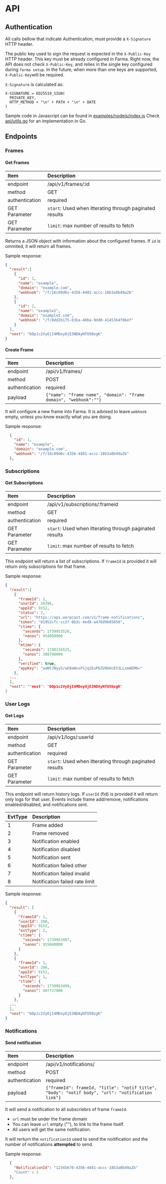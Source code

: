 # API

## Authentication

All calls bellow that indicate Authentication, must provide a `X-Signature` HTTP header.

The public key used to sign the request is expected in the `X-Public-Key` HTTP header. This key
must be already configured in Farma. Right now, the API does not check `X-Public-Key`, and
relies in the single key configured during `farma setup`. In the future, when more than one
keys are supported, `X-Public-Key`will be required.

`X-Signature` is calculated as:

```
X-SIGNATURE = ED25519_SIGN(
  PRIVATE_KEY,
  HTTP_METHOD + "\n" + PATH + "\n" + DATE
)
```

Sample code in Javascript can be found in [examples/nodejs/index.js](examples/nodejs/index.js)
Check [api/utils.go](api/utils.go) for an implementation in Go.

## Endpoints

### Frames

#### Get Frames
|Item|Description |
|:--|:--|
|endpoint| /api/v1/frames/:id|
|method | GET|
|authentication| required |
|GET Parameter| `start`: Used when itterating through paginated results |
|GET Parameter| `limit`: max number of results to fetch |

Returns a JSON object with information about the configured frames. If `id`
is ommited, it will return all frames.

Sample response:

```json
{
  "result":[
    {
      "id": 1,
      "name": "example",
      "domain": "example.com",
      "webhook": "/f/16c89d6c-4356-4481-accc-18b3a0b49a2b"
    },
    {
      "id": 2,
      "name": "example2",
      "domain": "example2.com",
      "webhook": "/f/8dd2b175-83ba-48ba-9dd0-41453b4f86ef"
    }
  ],
  "next": "bDp1c2VyOjI4MDoyOjE3NDAyNTU5NzgK"
}
```
#### Create Frame
|Item|Description |
|:--|:--|
|endpoint| /api/v1/frames/|
|method | POST|
|authentication| required |
|payload| `{"name": "frame name", "domain": "frame domain", "webhook":""}`|

It will configure a new frame into Farma. It is advised to leave `webhook` empty, unless you know exactly what you are doing.

Sample response:

```json
  {
    "id": 1,
    "name": "example",
    "domain": "example.com",
    "webhook": "/f/16c89d6c-4356-4481-accc-18b3a0b49a2b"
  },
```

### Subscriptions

#### Get Subscriptions
|Item|Description |
|:--|:--|
|endpoint| /api/v1/subscriptions/:frameid|
|method | GET|
|authentication| required |
|GET Parameter| `start`: Used when itterating through paginated results |
|GET Parameter| `limit`: max number of results to fetch |

This endpoint will return a list of subscriptions. If `frameId` is provided
it will return only subscriptions for that frame.

Sample response:

```json
{
  "result":[
    {
      "frameId": 1,
      "userId": 20396,
      "appId": 9152,
      "status": 2,
      "url": "https://api.warpcast.com/v1/frame-notifications",
      "token": "01952cfc-cc2f-8b3c-4ed8-a476d9b05050",
      "ctime": {
        "seconds": 1739953526,
        "nanos": 954099000
      },
      "mtime": {
        "seconds": 1740216525,
        "nanos": 388740000
      },
      "verified": true,
      "appKey": "aaNtJNyy5/aE0aWssFSjq1EuP6ZU9bHcE53LLxmAEM0="
    },
  ...
  ],
  "next": ""next": "bDp1c2VyOjI4MDoyOjE3NDAyNTU5NzgK"
}
```

### User Logs

#### Get Logs
|Item|Description |
|:--|:--|
|endpoint| /api/v1/logs/:userId|
|method | GET|
|authentication| required |
|GET Parameter| `start`: Used when itterating through paginated results |
|GET Parameter| `limit`: max number of results to fetch |

This endpoint will return history logs. If `userId` (fid) is provided
it will return only logs for that user. Events include frame add/remove,
notifications enabled/disabled, and notifications sent.

|EvtType|Description |
|:--|:--|
|1|Frame added|
|2|Frame removed|
|3|Notification enabled|
|4|Notification disabled|
|5|Notification sent|
|6|Notification failed other|
|7|Notification failed invalid|
|8|Notification failed rate limit|

Sample response:

```json
{
  "result": [
    {
      "frameId": 1,
      "userId": 280,
      "appId": 9152,
      "evtType": 2,
      "ctime": {
        "seconds": 1739953487,
        "nanos": 955840000
      }
    },
    {
      "frameId": 1,
      "userId": 280,
      "appId": 9152,
      "evtType": 1,
      "ctime": {
        "seconds": 1739953499,
        "nanos": 487717000
      }
    },
  ...
  ],
  "next": "bDp1c2VyOjI4MDoyOjE3NDAyNTU5NzgK"
}
```

### Notifications

#### Send notification
|Item|Description |
|:--|:--|
|endpoint| /api/v1/notifications/|
|method | POST|
|authentication| required |
|payload| `{"frameId": frameId, "title": "notif title", "body": "notif body", "url": "notification link"}`|

It will send a notification to all subscriebrs of frame `frameId`.
- `url` must be under the frame domain
- You can leave `url` empty (""), to link to the frame itself.
- All users will get the same notification.

It will rerturn the `notificationId` used to send the noitification and the number of notifications
**attempted** to send.

Sample response:

```json
  {
    "NotificationId": "12345678-4356-4481-accc-18b3a0b49a2b"
    "Count" : 3
  },
```
